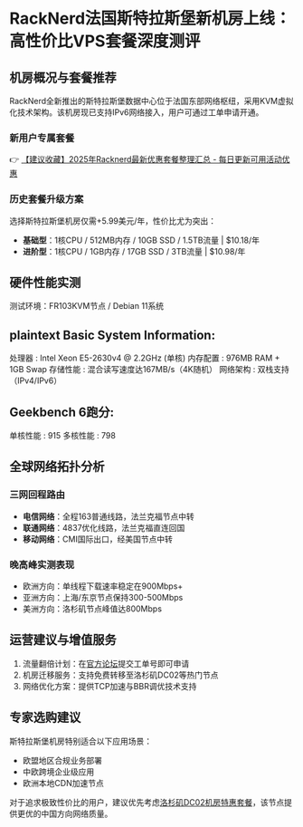 # RackNerd法国斯特拉斯堡新机房上线：高性价比VPS套餐深度测评

## 机房概况与套餐推荐
RackNerd全新推出的斯特拉斯堡数据中心位于法国东部网络枢纽，采用KVM虚拟化技术架构。该机房现已支持IPv6网络接入，用户可通过工单申请开通。

### 新用户专属套餐
👉 [【建议收藏】2025年Racknerd最新优惠套餐整理汇总 - 每日更新可用活动优惠](https://bit.ly/Rack_Nerd)

### 历史套餐升级方案
选择斯特拉斯堡机房仅需+5.99美元/年，性价比尤为突出：
- **基础型**：1核CPU / 512MB内存 / 10GB SSD / 1.5TB流量 | $10.18/年
- **进阶型**：1核CPU / 1GB内存 / 17GB SSD / 3TB流量  | $10.98/年

## 硬件性能实测
测试环境：FR103KVM节点 / Debian 11系统

plaintext
Basic System Information:
---------------------------------
处理器    : Intel Xeon E5-2630v4 @ 2.2GHz (单核)
内存配置  : 976MB RAM + 1GB Swap
存储性能  : 混合读写速度达167MB/s（4K随机）
网络架构  : 双栈支持（IPv4/IPv6）

Geekbench 6跑分:
---------------------------------
单核性能  : 915 
多核性能  : 798

## 全球网络拓扑分析
### 三网回程路由
- **电信网络**：全程163普通线路，法兰克福节点中转
- **联通网络**：4837优化线路，法兰克福直连回国
- **移动网络**：CMI国际出口，经美国节点中转

### 晚高峰实测表现
- 欧洲方向：单线程下载速率稳定在900Mbps+
- 亚洲方向：上海/东京节点保持300-500Mbps
- 美洲方向：洛杉矶节点峰值达800Mbps

## 运营建议与增值服务
1. 流量翻倍计划：在[官方论坛](https://bit.ly/Rack_Nerd)提交工单号即可申请
2. 机房迁移服务：支持免费转移至洛杉矶DC02等热门节点
3. 网络优化方案：提供TCP加速与BBR调优技术支持

## 专家选购建议
斯特拉斯堡机房特别适合以下应用场景：
- 欧盟地区合规业务部署
- 中欧跨境企业级应用
- 欧洲本地CDN加速节点

对于追求极致性价比的用户，建议优先考虑[洛杉矶DC02机房特惠套餐](https://bit.ly/Rack_Nerd)，该节点提供更优的中国方向网络质量。